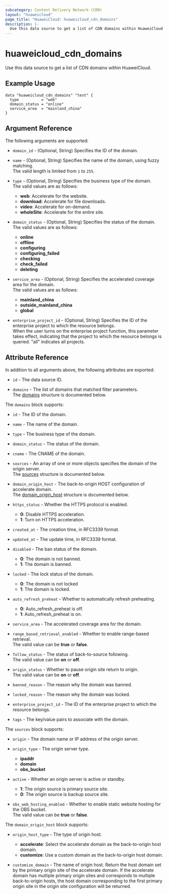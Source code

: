 ```yaml
---
subcategory: Content Delivery Network (CDN)
layout: "huaweicloud"
page_title: "HuaweiCloud: huaweicloud_cdn_domains"
description: |-
  Use this data source to get a list of CDN domains within HuaweiCloud.
---
```


# huaweicloud_cdn_domains

Use this data source to get a list of CDN domains within HuaweiCloud.

## Example Usage

```hcl
data "huaweicloud_cdn_domains" "test" {
  type          = "web"
  domain_status = "online"
  service_area  = "mainland_china"
}
```

## Argument Reference

The following arguments are supported:

* `domain_id` - (Optional, String) Specifies the ID of the domain.

* `name` - (Optional, String) Specifies the name of the domain, using fuzzy matching.  
  The valid length is limited from `1` to `255`.

* `type` - (Optional, String) Specifies the business type of the domain.  
  The valid values are as follows:
  + **web**: Accelerate for the website.
  + **download**: Accelerate for file downloads.
  + **video**: Accelerate for on-demand.
  + **wholeSite**: Accelerate for the entire site.

* `domain_status` - (Optional, String) Specifies the status of the domain.  
  The valid values are as follows:
  + **online**
  + **offline**
  + **configuring**
  + **configuring_failed**
  + **checking**
  + **check_failed**
  + **deleting**

* `service_area` - (Optional, String) Specifies the accelerated coverage area for the domain.  
  The valid values are as follows:
  + **mainland_china**
  + **outside_mainland_china**
  + **global**

* `enterprise_project_id` - (Optional, String) Specifies the ID of the enterprise project to which the resource
  belongs.  
  When the user turns on the enterprise project function, this parameter takes effect,
  indicating that the project to which the resource belongs is queried.
  "all" indicates all projects.

## Attribute Reference

In addition to all arguments above, the following attributes are exported:

* `id` - The data source ID.

* `domains` - The list of domains that matched filter parameters.  
  The [domains](#cdn_domains) structure is documented below.

<a name="cdn_domains"></a>
The `domains` block supports:

* `id` - The ID of the domain.

* `name` - The name of the domain.

* `type` - The business type of the domain.

* `domain_status` - The status of the domain.

* `cname` - The CNAME of the domain.

* `sources` - An array of one or more objects specifies the domain of the origin server.  
  The [sources](#cdn_domains_sources) structure is documented below.

* `domain_origin_host` - The back-to-origin HOST configuration of accelerate domain.  
  The [domain_origin_host](#cdn_domains_origin_host) structure is documented below.

* `https_status` - Whether the HTTPS protocol is enabled.  
  + **0**: Disable HTTPS acceleration.
  + **1**: Turn on HTTPS acceleration.

* `created_at` - The creation time, in RFC3339 format.

* `updated_at` - The update time, in RFC3339 format.

* `disabled` - The ban status of the domain.  
  + **0**: The domain is not banned.
  + **1**: The domain is banned.

* `locked` - The lock status of the domain.  
  + **0**: The domain is not locked
  + **1**: The domain is locked.

* `auto_refresh_preheat` - Whether to automatically refresh preheating.  
  + **0**: Auto_refresh_preheat is off.
  + **1**: Auto_refresh_preheat is on.

* `service_area` - The accelerated coverage area for the domain.

* `range_based_retrieval_enabled` - Whether to enable range-based retrieval.  
  The valid value can be **true** or **false**.

* `follow_status` - The status of back-to-source following.  
  The valid value can be **on** or **off**.

* `origin_status` - Whether to pause origin site return to origin.  
  The valid value can be **on** or **off**.

* `banned_reason` - The reason why the domain was banned.

* `locked_reason` - The reason why the domain was locked.

* `enterprise_project_id` - The ID of the enterprise project to which the resource belongs.

* `tags` - The key/value pairs to associate with the domain.

<a name="cdn_domains_sources"></a>
The `sources` block supports:

* `origin` - The domain name or IP address of the origin server.

* `origin_type` - The origin server type.  
  + **ipaddr**
  + **domain**
  + **obs_bucket**

* `active` - Whether an origin server is active or standby.  
  + **1**: The origin source is primary source site.
  + **0**: The origin source is backup source site.

* `obs_web_hosting_enabled` - Whether to enable static website hosting for the OBS bucket.  
  The valid value can be **true** or **false**.

<a name="cdn_domains_origin_host"></a>
The `domain_origin_host` block supports:

* `origin_host_type` - The type of origin host.  
  + **accelerate**: Select the accelerate domain as the back-to-origin host domain.
  + **customize**: Use a custom domain as the back-to-origin host domain.

* `customize_domain` - The name of origin host. Return the host domain set by the primary origin site
  of the accelerate domain. If the accelerate domain has multiple primary origin sites and corresponds
  to multiple back-to-origin hosts, the host domain corresponding to the first primary origin site in
  the origin site configuration will be returned.
